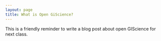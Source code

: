 ```yaml
---
layout: page
title: What is Open GiScience?
---
```


This is a friendly reminder to write a blog post about open GIScience for next class.
